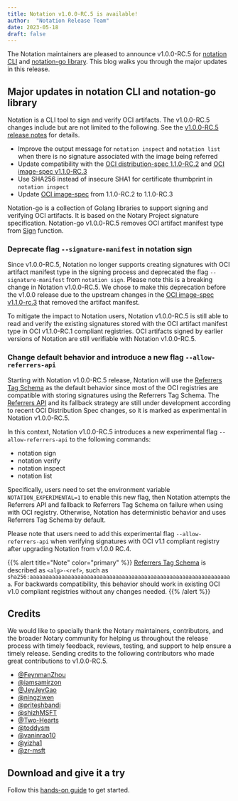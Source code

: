 ```yaml
---
title: Notation v1.0.0-RC.5 is available!
author:  "Notation Release Team"
date: 2023-05-18
draft: false
---
```


The Notation maintainers are pleased to announce v1.0.0-RC.5 for [notation CLI](https://github.com/notaryproject/notation) and [notation-go library](https://github.com/notaryproject/notation-go). This blog walks you through the major updates in this release.

## Major updates in notation CLI and notation-go library

Notation is a CLI tool to sign and verify OCI artifacts. The v1.0.0-RC.5 changes include but are not limited to the following. See the [v1.0.0-RC.5 release notes](https://github.com/notaryproject/notation-go/releases/tag/v1.0.0-rc.5) for details.

* Improve the output message for `notation inspect` and `notation list` when there is no signature associated with the image being referred
* Update compatibility with the [OCI distribution-spec 1.1.0-RC.2](https://github.com/opencontainers/distribution-spec/releases/tag/v1.1.0-rc2) and [OCI image-spec v1.1.0-RC.3](https://github.com/opencontainers/image-spec/releases/tag/v1.1.0-rc.3)
* Use SHA256 instead of insecure SHA1 for certificate thumbprint in `notation inspect`
* Update [OCI image-spec](https://github.com/opencontainers/image-spec) from 1.1.0-RC.2 to 1.1.0-RC.3

Notation-go is a collection of Golang libraries to support signing and verifying OCI artifacts. It is based on the Notary Project signature specification. Notation-go v1.0.0-RC.5 removes OCI artifact manifest type from [Sign](https://pkg.go.dev/github.com/notaryproject/notation-go@main#Sign) function.

### Deprecate flag `--signature-manifest` in notation sign

Since v1.0.0-RC.5, Notation no longer supports creating signatures with OCI artifact manifest type in the signing process and deprecated the flag `--signature-manifest` from `notation sign`. Please note this is a breaking change in Notation v1.0.0-RC.5. We chose to make this deprecation before the v1.0.0 release due to the upstream changes in the [OCI image-spec v1.1.0-rc.3](https://github.com/opencontainers/image-spec/releases/tag/v1.1.0-rc.3) that removed the artifact manifest.

To mitigate the impact to Notation users, Notation v1.0.0-RC.5 is still able to read and verify the existing signatures stored with the OCI artifact manifest type in OCI v1.1.0-RC.1 compliant registries. OCI artifacts signed by earlier versions of Notation are still verifiable with Notation v1.0.0-RC.5.

### Change default behavior and introduce a new flag `--allow-referrers-api`

Starting with Notation v1.0.0-RC.5 release, Notation will use the [Referrers Tag Schema](https://github.com/opencontainers/distribution-spec/blob/main/spec.md#referrers-tag-schema) as the default behavior since most of the OCI registries are compatible with storing signatures using the Referrers Tag Schema.  The [Referrers API](https://github.com/opencontainers/distribution-spec/blob/main/spec.md#enabling-the-referrers-api) and its fallback strategy are still under development according to recent OCI Distribution Spec changes, so it is marked as experimental in Notation v1.0.0-RC.5. 

In this context, Notation v1.0.0-RC.5 introduces a new experimental flag `--allow-referrers-api` to the following commands:

- notation sign
- notation verify
- notation inspect
- notation list

Specifically, users need to set the environment variable `NOTATION_EXPERIMENTAL=1` to enable this new flag, then Notation attempts the Referrers API and fallback to Referrers Tag Schema on failure when using with OCI registry. Otherwise, Notation has deterministic behavior and uses Referrers Tag Schema by default.

Please note that users need to add this experimental flag `--allow-referrers-api` when verifying signatures with OCI v1.1 compliant registry after upgrading Notation from v1.0.0 RC.4.

{{% alert title="Note" color="primary" %}}
[Referrers Tag Schema](https://github.com/opencontainers/distribution-spec/blob/main/spec.md#referrers-tag-schema) is described as `<alg>-<ref>`, such as `sha256:aaaaaaaaaaaaaaaaaaaaaaaaaaaaaaaaaaaaaaaaaaaaaaaaaaaaaaaaaaaaaaaa`. For backwards compatibility, this behavior should work in existing OCI v1.0 compliant registries without any changes needed.
{{% /alert %}}

## Credits

We would like to specially thank the Notary maintainers, contributors, and the broader Notary community for helping us throughout the release process with timely feedback, reviews, testing, and support to help ensure a timely release. Sending credits to the following contributors who made great contributions to v1.0.0-RC.5.

- [@FeynmanZhou](https://github.com/FeynmanZhou)
- [@iamsamirzon](https://github.com/iamsamirzon)
- [@JeyJeyGao](https://github.com/JeyJeyGao)
- [@ningziwen](https://github.com/ningziwen)
- [@priteshbandi](https://github.com/priteshbandi)
- [@shizhMSFT](https://github.com/shizhMSFT)
- [@Two-Hearts](https://github.com/Two-Hearts)
- [@toddysm](https://github.com/toddysm)
- [@vaninrao10](https://github.com/vaninrao10)
- [@yizha1](https://github.com/yizha1)
- [@zr-msft](https://github.com/zr-msft)

## Download and give it a try

Follow this [hands-on guide](https://notaryproject.dev/docs/quickstart/) to get started.
